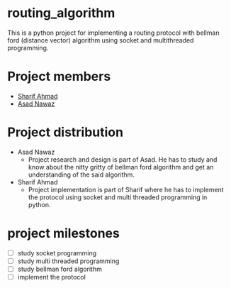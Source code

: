 # routing_algorithm
This is a python project for implementing a routing protocol with bellman ford (distance vector) algorithm using socket and multithreaded programming.

# Project members
- [Sharif Ahmad](github.com/sharifahmad2061)
- [Asad Nawaz](github.com/asadnawaz126)

# Project distribution
- Asad Nawaz
    - Project research and design is part of Asad. He has to study and know about the nitty gritty of bellman ford algorithm and get an understanding of the said algorithm.
- Sharif Ahmad
    - Project implementation is part of Sharif where he has to implement the protocol using socket and multi threaded programming in python.

# project milestones

- [ ] study socket programming
- [ ] study multi threaded programming
- [ ] study bellman ford algorithm
- [ ] implement the protocol